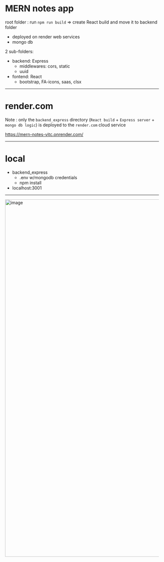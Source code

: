 # MERN notes app 

root folder : run `npm run build` => create React build and move it to backend folder

- deployed on render web services
- mongo db 

2 sub-folders:
- backend: Express
  + middlewares: cors, static 
  + uuid 
- fontend: React
  + bootstrap, FA-icons, saas, clsx

----
# render.com

Note : only the `backend_express` directory (`React build` + `Express server` + `mongo db logic`) is deployed to the `render.com` cloud service

https://mern-notes-vitc.onrender.com/

----
# local
- backend_express
  + .env w/mongodb credentials
  + npm install
- localhost:3001
----

<img width="1168" alt="image" src="https://user-images.githubusercontent.com/99029880/220647119-8287980e-24b1-4c07-a25d-3e6dd509da19.png">
